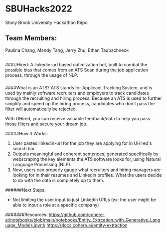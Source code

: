 # SBUHacks2022
Stony Brook University Hackathon Repo

## Team Members:
Paulina Chang, Mandy Tang, Jerry Zhu, Ethan Taqbachneck
##
###UHired:
A linkedin-url based optimization bot, built to combat the possible bias that comes from an ATS Scan during the job application process, through the usage of NLP. 
###
####What is an ATS?
ATS stands for Applicant Tracking System, and is used by mainly software recruiters and employers to track candidates through the recruiting and hiring process. Because an ATS is used to further simplify and speed up the hiring process, candidates who don't pass the filter will automatically be rejected. 

With UHired, you can receive valuable feedback/data to help you pass those filters and secure your dream job. 

#####How It Works:
1) User pastes linkedin-url for the job they are applying for in UHired's search bar.
2) Outputs meaningful and coherent sentences, generated specifically by webscraping the key elements the ATS software looks for, using Natural Language Processing (NLP). 
3) Now, users can properly gauge what recruiters and hiring managers are looking for in their resumes and Linkedin profiles. What the users decide to do with the data is completely up to them.

######Next Steps:
- Not limiting the user input to just Linkedin URLs (ex: the user might be able to input a role at a specific company)

#######Resources:
https://github.com/cohere-ai/notebooks/blob/main/notebooks/Entity_Extrcation_with_Generative_Language_Models.ipynb
https://docs.cohere.ai/entity-extraction
